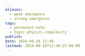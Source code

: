 ```yaml
---
aliases:
  - weak emergence
  - strong emergence
tags:
  - permanent-note
  - topic-physics-complexity
publish: 
date: 2024-09-26 12:48
lastmod: 2024-09-26T12:49:27-04:00
---
```

